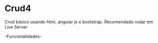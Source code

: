 # Crud4
Crud básico usando html, angular js e bootstrap.
Recomendado rodar em Live Server

-Funcionalidades-
